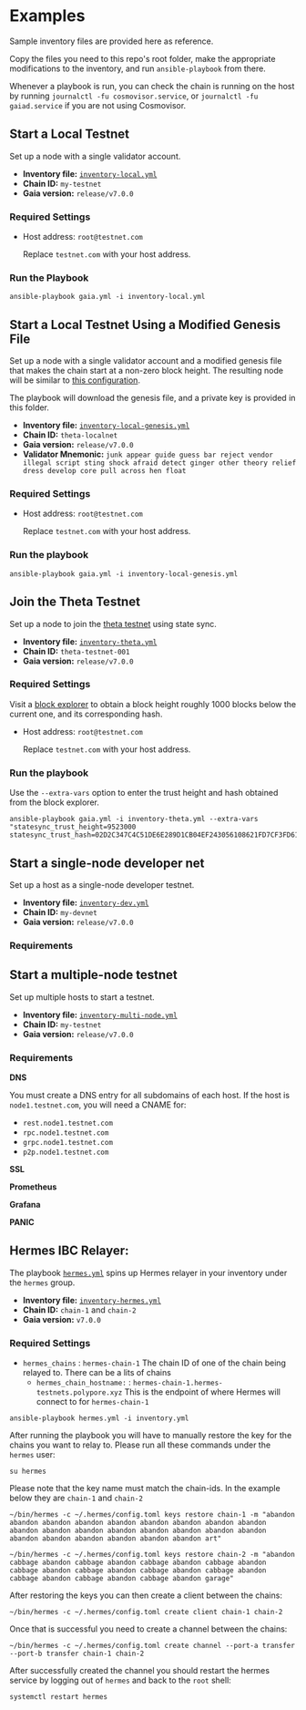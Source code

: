 # Examples

Sample inventory files are provided here as reference.

Copy the files you need to this repo's root folder, make the appropriate modifications to the inventory, and run `ansible-playbook` from there.

Whenever a playbook is run, you can check the chain is running on the host by running `journalctl -fu cosmovisor.service`, or `journalctl -fu gaiad.service` if you are not using Cosmovisor.

## Start a Local Testnet

Set up a node with a single validator account.

* **Inventory file:** [`inventory-local.yml`](inventory-local.yml)
* **Chain ID:** `my-testnet`
* **Gaia version:** `release/v7.0.0`

### Required Settings

- Host address: `root@testnet.com`  
 
  Replace `testnet.com` with your host address.


### Run the Playbook

```
ansible-playbook gaia.yml -i inventory-local.yml
```


## Start a Local Testnet Using a Modified Genesis File

Set up a node with a single validator account and a modified genesis file that makes the chain start at a non-zero block height. The resulting node will be similar to [this configuration](https://github.com/cosmos/testnets/tree/master/v7-theta/local-testnet).

The playbook will download the genesis file, and a private key is provided in this folder.

* **Inventory file:** [`inventory-local-genesis.yml`](inventory-local-genesis.yml)
* **Chain ID:** `theta-localnet`
* **Gaia version:** `release/v7.0.0`
* **Validator Mnemonic:** `junk appear guide guess bar reject vendor illegal script sting shock afraid detect ginger other theory relief dress develop core pull across hen float`

### Required Settings

- Host address: `root@testnet.com`  
 
  Replace `testnet.com` with your host address.

### Run the playbook 

```
ansible-playbook gaia.yml -i inventory-local-genesis.yml
```

## Join the Theta Testnet

Set up a node to join the [theta testnet](https://github.com/cosmos/testnets/tree/master/v7-theta/public-testnet) using state sync.

* **Inventory file:** [`inventory-theta.yml`](inventory-theta.yml)
* **Chain ID:** `theta-testnet-001`
* **Gaia version:** `release/v7.0.0`

### Required Settings

Visit a [block explorer](https://github.com/cosmos/testnets/tree/master/v7-theta/public-testnet#block-explorers) to obtain a block height roughly 1000 blocks below the current one, and its corresponding hash.

- Host address: `root@testnet.com`  
 
  Replace `testnet.com` with your host address.

### Run the playbook 

Use the `--extra-vars` option to enter the trust height and hash obtained from the block explorer.

```
ansible-playbook gaia.yml -i inventory-theta.yml --extra-vars "statesync_trust_height=9523000 statesync_trust_hash=02D2C347C4C51DE6E289D1CB04EF243056108621FD7CF3FD6198C0A2CDF0C8EE"
```

## Start a single-node developer net

Set up a host as a single-node developer testnet.

* **Inventory file:** [`inventory-dev.yml`](inventory-dev.yml)
* **Chain ID:** `my-devnet`
* **Gaia version:** `release/v7.0.0`

### Requirements

## Start a multiple-node testnet

Set up multiple hosts to start a testnet.

* **Inventory file:** [`inventory-multi-node.yml`](inventory-multi-node.yml)
* **Chain ID:** `my-testnet`
* **Gaia version:** `release/v7.0.0`

### Requirements

**DNS**

You must create a DNS entry for all subdomains of each host. If the host is `node1.testnet.com`, you will need a CNAME for:

* `rest.node1.testnet.com`
* `rpc.node1.testnet.com`
* `grpc.node1.testnet.com`
* `p2p.node1.testnet.com`

**SSL**

**Prometheus**

**Grafana**

**PANIC**

## Hermes IBC Relayer:
The playbook [`hermes.yml`](/hermes.yml) spins up Hermes relayer in your inventory under the `hermes` group.

* **Inventory file:** [`inventory-hermes.yml`](inventory-hermes.yml)
* **Chain ID:** `chain-1` and `chain-2`
* **Gaia version:** `v7.0.0`

### Required Settings
- `hermes_chains` : `hermes-chain-1` The chain ID of one of the chain being relayed to. There can be a lits of chains
  - `hermes_chain_hostname:` : `hermes-chain-1.hermes-testnets.polypore.xyz` This is the endpoint of where Hermes will connect to for `hermes-chain-1`

`ansible-playbook hermes.yml -i inventory.yml`

After running the playbook you will have to manually restore the key for the chains you want to relay to. Please run all these commands under the `hermes` user:

`su hermes`

Please note that the key name must match the chain-ids. In the example below they are `chain-1` and `chain-2`

``~/bin/hermes -c ~/.hermes/config.toml keys restore chain-1 -m "abandon abandon abandon abandon abandon abandon abandon abandon abandon abandon abandon abandon abandon abandon abandon abandon abandon abandon abandon abandon abandon abandon abandon art"``

``~/bin/hermes -c ~/.hermes/config.toml keys restore chain-2 -m "abandon cabbage abandon cabbage abandon cabbage abandon cabbage abandon cabbage abandon cabbage abandon cabbage abandon cabbage abandon cabbage abandon cabbage abandon cabbage abandon garage"``

After restoring the keys you can then create a client between the chains:

``~/bin/hermes -c ~/.hermes/config.toml create client chain-1 chain-2``

Once that is successful you need to create a channel between the chains:

``~/bin/hermes -c ~/.hermes/config.toml create channel --port-a transfer --port-b transfer chain-1 chain-2``

After successfully created the channel you should restart the hermes service by logging out of `hermes` and back to the `root` shell:

``systemctl restart hermes``
